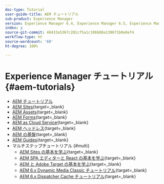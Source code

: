 ```yaml
---
doc-type: Tutorial
user-guide-title: AEM チュートリアル
sub-product: Experience Manager
version: Experience Manager 6.4, Experience Manager 6.5, Experience Manager as a Cloud Service
index: y
source-git-commit: 48433a5367c281cf5a1c106b08a1306f1b0e8ef4
workflow-type: ht
source-wordcount: '68'
ht-degree: 100%

---
```



# Experience Manager チュートリアル {#aem-tutorials}

+ [AEM チュートリアル](overview.md)
+ [AEM Sites](https://experienceleague.adobe.com/docs/experience-manager-learn/sites/overview.html?lang=ja){target=_blank}
+ [AEM Assets](https://experienceleague.adobe.com/docs/experience-manager-learn/assets/overview.html?lang=ja){target=_blank}
+ [AEM Forms](https://experienceleague.adobe.com/docs/experience-manager-learn/forms/overview.html?lang=ja){target=_blank}
+ [AEM as Cloud Service](https://experienceleague.adobe.com/docs/experience-manager-learn/cloud-service/overview.html?lang=ja){target=_blank}
+ [AEM ヘッドレス](https://experienceleague.adobe.com/docs/experience-manager-learn/getting-started-with-aem-headless/overview.html?lang=ja){target=_blank}
+ [AEM の基盤](https://experienceleague.adobe.com/docs/experience-manager-learn/cloud-service/overview.html?lang=ja){target=_blank}
+ [AEM Guides](https://experienceleague.adobe.com/docs/experience-manager-guides-learn/tutorials/overview.html?lang=ja){target=_blank}
+ マルチステップチュートリアル {#multi}
   + [AEM Sites の基本を学ぶ](https://experienceleague.adobe.com/docs/experience-manager-learn/getting-started-wknd-tutorial-develop/overview.html?lang=ja){target=_blank}
   + [AEM SPA エディターと React の基本を学ぶ](https://experienceleague.adobe.com/docs/experience-manager-learn/spa-react-tutorial/overview.html?lang=ja){target=_blank}
   + [AEM と Adobe Target の基本を学ぶ](https://experienceleague.adobe.com/docs/experience-manager-learn/aem-target-tutorial/overview.html?lang=ja){target=_blank}
   + [AEM 6.x Dynamic Media Classic チュートリアル](https://experienceleague.adobe.com/docs/experience-manager-learn/dynamic-media-classic-tutorial/overview.html?lang=ja){target=_blank}
   + [AEM 6.x Dispatcher Cache チュートリアル](https://experienceleague.adobe.com/docs/experience-manager-learn/dispatcher-tutorial/overview.html?lang=ja){target=_blank}
